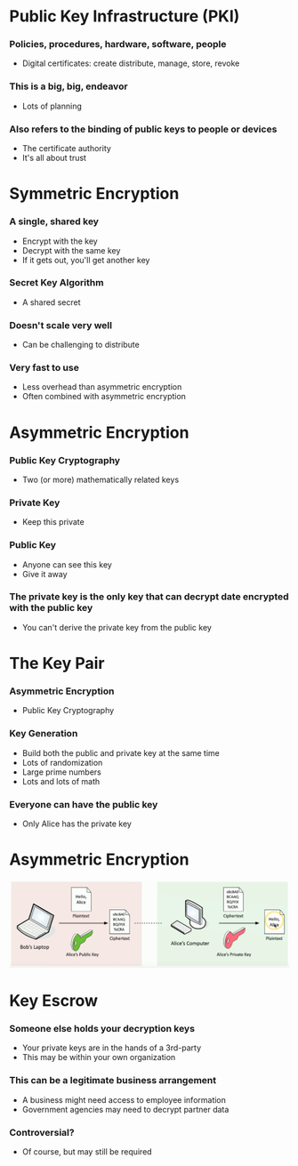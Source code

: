 # Public Key Infrastructure (PKI)
### Policies, procedures, hardware, software, people
- Digital certificates: create distribute, manage, store, revoke
### This is a big, big, endeavor
- Lots of planning
### Also refers to the binding of public keys to people or devices
- The certificate authority
- It's all about trust
# Symmetric Encryption
### A single, shared key
- Encrypt with the key
- Decrypt with the same key
- If it gets out, you'll get another key
### Secret Key Algorithm
- A shared secret
### Doesn't scale very well
- Can be challenging to distribute
### Very fast to use
- Less overhead than asymmetric encryption
- Often combined with asymmetric encryption
# Asymmetric Encryption
### Public Key Cryptography
- Two (or more) mathematically related keys
### Private Key
- Keep this private
### Public Key
- Anyone can see this key
- Give it away
### The private key is the only key that can decrypt date encrypted with the public key
- You can't derive the private key from the public key
# The Key Pair
### Asymmetric Encryption
- Public Key Cryptography
### Key Generation
- Build both the public and private key at the same time
- Lots of randomization
- Large prime numbers
- Lots and lots of math
### Everyone can have the public key
- Only Alice has the private key
# Asymmetric Encryption
 ![](attachments/Pasted%20image%2020240517123436.png)
# Key Escrow
### Someone else holds your decryption keys
- Your private keys are in the hands of a 3rd-party
- This may be within your own organization
### This can be a legitimate business arrangement
- A business might need access to employee information
- Government agencies may need to decrypt partner data
### Controversial?
- Of course, but may still be required